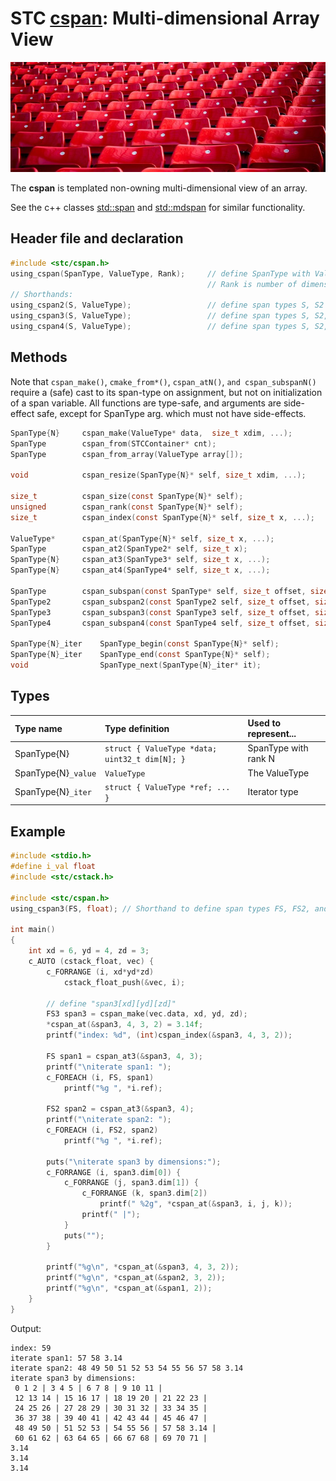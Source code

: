 # STC [cspan](../include/stc/cspan.h): Multi-dimensional Array View
![Array](pics/array.jpg)

The **cspan** is templated non-owning multi-dimensional view of an array. 

See the c++ classes [std::span](https://en.cppreference.com/w/cpp/container/span) and 
[std::mdspan](https://en.cppreference.com/w/cpp/container/mdspan) for similar functionality.

## Header file and declaration

```c
#include <stc/cspan.h>
using_cspan(SpanType, ValueType, Rank);     // define SpanType with ValueType elements.
                                            // Rank is number of dimensions (max 4)
// Shorthands:
using_cspan2(S, ValueType);                 // define span types S, S2 with ranks 1, 2.
using_cspan3(S, ValueType);                 // define span types S, S2, S3 with ranks 1, 2, 3.
using_cspan4(S, ValueType);                 // define span types S, S2, S3, S4 with ranks 1, 2, 3, 4.
```
## Methods
Note that `cspan_make()`, `cmake_from*()`, `cspan_atN()`, `and cspan_subspanN()` require a (safe) cast to its span-type
on assignment, but not on initialization of a span variable. All functions are type-safe, and arguments are side-effect safe, except for SpanType arg. which must not have side-effects.
```c
SpanType{N}     cspan_make(ValueType* data,  size_t xdim, ...);         // make N-dimensional cspan
SpanType        cspan_from(STCContainer* cnt);                          // create a 1D cspan from a compatible STC container
SpanType        cspan_from_array(ValueType array[]);                    // create a 1D cspan from a C array

void            cspan_resize(SpanType{N}* self, size_t xdim, ...);      // change the extent of each dimension

size_t          cspan_size(const SpanType{N}* self);                    // return number of elements
unsigned        cspan_rank(const SpanType{N}* self);                    // return number of dimensions
size_t          cspan_index(const SpanType{N}* self, size_t x, ...);    // index of element
                
ValueType*      cspan_at(SpanType{N}* self, size_t x, ...);             // at(): num of args decides input SpanType{N}.
SpanType        cspan_at2(SpanType2* self, size_t x);                   // return a 1D subarray cspan.
SpanType{N}     cspan_at3(SpanType3* self, size_t x, ...);              // atN(): N decides input SpanType,
SpanType{N}     cspan_at4(SpanType4* self, size_t x, ...);              // and num of args decides returned SpanType{N}.

SpanType        cspan_subspan(const SpanType* self, size_t offset, size_t count);  // return a slice of a 1D cspan
SpanType2       cspan_subspan2(const SpanType2 self, size_t offset, size_t count); // return a slice of a 2D cspan
SpanType3       cspan_subspan3(const SpanType3 self, size_t offset, size_t count); // return a slice of a 3D cspan
SpanType4       cspan_subspan4(const SpanType4 self, size_t offset, size_t count); // return a slice of a 4D cspan

SpanType{N}_iter    SpanType_begin(const SpanType{N}* self);
SpanType{N}_iter    SpanType_end(const SpanType{N}* self);
void                SpanType_next(SpanType{N}_iter* it);
```
## Types

| Type name           | Type definition                                | Used to represent... |
|:--------------------|:-----------------------------------------------|:---------------------|
| SpanType{N}         | `struct { ValueType *data; uint32_t dim[N]; }` | SpanType with rank N |
| SpanType{N}`_value` | `ValueType`                                    | The ValueType        |
| SpanType{N}`_iter`  | `struct { ValueType *ref; ... }`               | Iterator type        |

## Example
```c
#include <stdio.h>
#define i_val float
#include <stc/cstack.h>

#include <stc/cspan.h>
using_cspan3(FS, float); // Shorthand to define span types FS, FS2, and FS3.

int main()
{
    int xd = 6, yd = 4, zd = 3;
    c_AUTO (cstack_float, vec) {
        c_FORRANGE (i, xd*yd*zd)
            cstack_float_push(&vec, i);

        // define "span3[xd][yd][zd]"
        FS3 span3 = cspan_make(vec.data, xd, yd, zd);
        *cspan_at(&span3, 4, 3, 2) = 3.14f;
        printf("index: %d", (int)cspan_index(&span3, 4, 3, 2));

        FS span1 = cspan_at3(&span3, 4, 3);
        printf("\niterate span1: ");
        c_FOREACH (i, FS, span1)
            printf("%g ", *i.ref);

        FS2 span2 = cspan_at3(&span3, 4);
        printf("\niterate span2: ");
        c_FOREACH (i, FS2, span2)
            printf("%g ", *i.ref);

        puts("\niterate span3 by dimensions:");
        c_FORRANGE (i, span3.dim[0]) {
            c_FORRANGE (j, span3.dim[1]) {
                c_FORRANGE (k, span3.dim[2])
                    printf(" %2g", *cspan_at(&span3, i, j, k));
                printf(" |");
            }
            puts("");
        }

        printf("%g\n", *cspan_at(&span3, 4, 3, 2));
        printf("%g\n", *cspan_at(&span2, 3, 2));
        printf("%g\n", *cspan_at(&span1, 2));
    }
}
```
Output:
```
index: 59
iterate span1: 57 58 3.14
iterate span2: 48 49 50 51 52 53 54 55 56 57 58 3.14
iterate span3 by dimensions:
 0 1 2 | 3 4 5 | 6 7 8 | 9 10 11 |
 12 13 14 | 15 16 17 | 18 19 20 | 21 22 23 |
 24 25 26 | 27 28 29 | 30 31 32 | 33 34 35 |
 36 37 38 | 39 40 41 | 42 43 44 | 45 46 47 |
 48 49 50 | 51 52 53 | 54 55 56 | 57 58 3.14 |
 60 61 62 | 63 64 65 | 66 67 68 | 69 70 71 |
3.14
3.14
3.14
```
